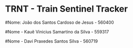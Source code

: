 # TRNT - Train Sentinel Tracker

#Nome: João dos Santos Cardoso de Jesus - 560400

#Nome - Kauê Vinicius Samartino da Silva - 559317

#Nome - Davi Praxedes Santos Silva - 560719
